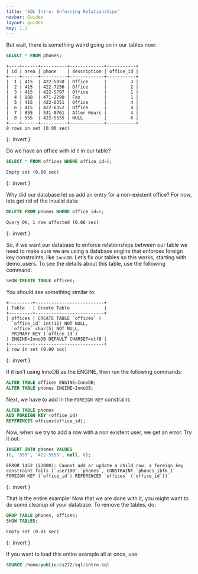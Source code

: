 ```yaml
---
title: 'SQL Intro: Enforcing Relationships'
navbar: Guides
layout: guides
key: 1.3
---
```


But wait, there is something weird going on in our tables now:

```sql
SELECT * FROM phones;
```

```
+----+------+----------+-------------+-----------+
| id | area | phone    | description | office_id |
+----+------+----------+-------------+-----------+
|  1 | 415  | 422-5050 | Office      |         3 |
|  2 | 415  | 422-7256 | Office      |         2 |
|  3 | 415  | 422-5797 | Office      |         1 |
|  4 | 888  | 471-2290 | Fax         |         1 |
|  5 | 415  | 422-6351 | Office      |         4 |
|  6 | 415  | 422-6352 | Office      |         4 |
|  7 | 855  | 531-0761 | After Hours |         4 |
|  8 | 555  | 422-5555 | NULL        |         6 |
+----+------+----------+-------------+-----------+
8 rows in set (0.00 sec)
```
{: .invert }

Do we have an office with id `6` in our table?

```sql
SELECT * FROM offices WHERE office_id=6;
```

```
Empty set (0.00 sec)
```
{: .invert }

Why did our database let us add an entry for a non-existent office? For now, lets get rid of the invalid data:

```sql
DELETE FROM phones WHERE office_id=6;
```

```
Query OK, 1 row affected (0.06 sec)
```
{: .invert }

So, if we want our database to enforce relationships between our table we need to make sure we are using a database engine that enforces foreign key constraints, like `InnoDB`. Let’s fix our tables so this works, starting with demo_users. To see the details about this table, use the following command:

```sql
SHOW CREATE TABLE offices;
```

You should see something similar to:

```
+---------+--------------------------+
| Table   | Create Table             |
+---------+--------------------------+
| offices | CREATE TABLE `offices` (
  `office_id` int(11) NOT NULL,
  `office` char(5) NOT NULL,
  PRIMARY KEY (`office_id`)
) ENGINE=InnoDB DEFAULT CHARSET=utf8 |
+---------+--------------------------+
1 row in set (0.00 sec)
```
{: .invert }

If it isn’t using InnoDB as the ENGINE, then run the following commands:

```sql
ALTER TABLE offices ENGINE=InnoDB;
ALTER TABLE phones ENGINE=InnoDB;
```

Next, we have to add in the `FOREIGN KEY` constraint:

```sql
ALTER TABLE phones
ADD FOREIGN KEY (office_id)
REFERENCES offices(office_id);
```

Now, when we try to add a row with a non existent user, we get an error. Try it out:

```sql
INSERT INTO phones VALUES
(8, '555', '422-5555', null, 6);
```

```
ERROR 1452 (23000): Cannot add or update a child row: a foreign key constraint fails (`user100`.`phones`, CONSTRAINT `phones_ibfk_1` FOREIGN KEY (`office_id`) REFERENCES `offices` (`office_id`))
```
{: .invert }

That is the entire example! Now that we are done with it, you might want to do some cleanup of your database. To remove the tables, do:

```sql
DROP TABLE phones, offices;
SHOW TABLES;
```

```
Empty set (0.01 sec)
```
{: .invert }

If you want to load this entire example all at once, use:

```sql
SOURCE /home/public/cs272/sql/intro.sql
```
